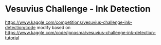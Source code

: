 # Vesuvius Challenge - Ink Detection
https://www.kaggle.com/competitions/vesuvius-challenge-ink-detection/code
modify based on https://www.kaggle.com/code/jpposma/vesuvius-challenge-ink-detection-tutorial
